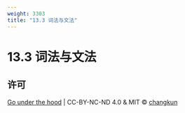 ```yaml
---
weight: 3303
title: "13.3 词法与文法"
---
```


# 13.3 词法与文法

## 许可

[Go under the hood](https://github.com/changkun/go-under-the-hood) | CC-BY-NC-ND 4.0 & MIT &copy; [changkun](https://changkun.de)
